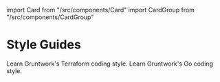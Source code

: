 import Card from "/src/components/Card"
import CardGroup from "/src/components/CardGroup"

# Style Guides

<CardGroup cols={2}>

<Card
  title="Terraform Style Guide"
  href="/docs/guides/style/terraform-style-guide">
Learn Gruntwork's Terraform coding style.
</Card>
<Card
  title="Go Style Guide"
  href="/docs/guides/style/golang-style-guide">
Learn Gruntwork's Go coding style.
</Card>

</CardGroup>
